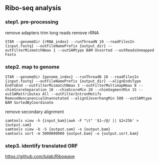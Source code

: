 ## Ribo-seq analysis

### step1. pre-processing
remove adapters
trim long reads
remove rRNA
```
STAR --genomeDir {rRNA_index} --runThreadN 10 --readFilesIn {input.fastq} --outFileNamePrefix {output_dir} -- outFilterMismatchNmax 1 --outSAMtype BAM Unsorted --outReadsUnmapped Fastx
```

### step2. map to genome
```
STAR --genomeDir {genome_index} --runThreadN 10 --readFilesIn {input.fastq} --outFileNamePrefix {output_dir} --alignEndsType EndToEnd --outFilterMismatchNmax 3 --outFilterMultimapNmax 8 --chimScoreSeparation 10 --chimScoreMin 20 --chimSegmentMin 15 --outSAMattributes All --outFilterIntronMotifs RemoveNoncanonicalUnannotated --alignSJoverhangMin 500 --outSAMtype BAM SortedByCoordinate
```
remove secondary alignment
```
samtools view -h {input_bam}|awk -F "\t" '$1~/@/ || $2<256' >{output.sam}
samtools view -b -S {output.sam} -o {output.bam}
samtools sort -m 5000000000 {output.bam} -o {output.sort.bam}
```
### step3. identify translated ORF
https://github.com/lulab/Ribowave
